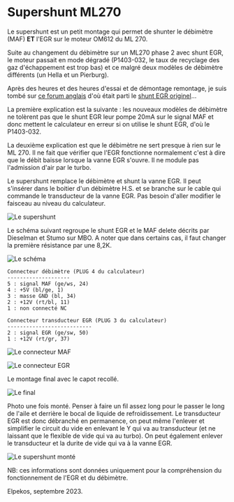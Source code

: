 # Supershunt ML270

Le supershunt est un petit montage qui permet de shunter le débimètre (MAF) **ET** l'EGR sur le moteur OM612 du ML 270.

Suite au changement du débimètre sur un ML270 phase 2 avec shunt EGR, le moteur passait en mode dégradé (P1403-032, le taux de recyclage des gaz d'échappement est trop bas) et ce malgré deux modèles de débimètre différents (un Hella et un Pierburg).

Après des heures et des heures d'essai et de démontage remontage, je suis tombé sur [ce forum anglais](https://forums.mercedesclub.org.uk/index.php?threads/maf-delete-cdi-2.178561/) d'où était parti le [shunt EGR originel](https://forums.mercedesclub.org.uk/index.php?threads/disabling-egr.68928/)... 

La première explication est la suivante : les nouveaux modèles de débimètre ne tolèrent pas que le shunt EGR leur pompe 20mA sur le signal MAF et donc mettent le calculateur en erreur si on utilise le shunt EGR, d'où le P1403-032.

La deuxième explication est que le débimètre ne sert presque à rien sur le ML 270. Il ne fait que vérifier que l'EGR fonctionne normalement c'est à dire que le débit baisse lorsque la vanne EGR s'ouvre. Il ne module pas l'admission d'air par le turbo.

Le supershunt remplace le débimètre et shunt la vanne EGR. Il peut s'insérer dans le boitier d'un débimètre H.S. et se branche sur le cable qui commande le transducteur de la vanne EGR. Pas besoin d'aller modifier le faisceau au niveau du calculateur.

![Le supershunt](./photos/pcb.jpg)

Le schéma suivant regroupe le shunt EGR et le MAF delete décrits par Dieselman et Stumo sur MBO. A noter que dans certains cas, il faut changer la première résistance par une 8,2K.

![Le schéma](./photos/schema.jpg)

```
Connecteur débimètre (PLUG 4 du calculateur)
--------------------
5 : signal MAF (ge/ws, 24)
4 : +5V (bl/ge, 1)
3 : masse GND (bl, 34)
2 : +12V (rt/bl, 11)
1 : non connecté NC

Connecteur transducteur EGR (PLUG 3 du calculateur)
---------------------------
2 : signal EGR (ge/sw, 50)
1 : +12V (rt/gr, 37)
```

![Le connecteur MAF](./photos/conn_maf.jpg)

![Le connecteur EGR](./photos/conn_egr.jpg)

Le montage final avec le capot recollé.

![Le final](./photos/final.jpg)

Photo une fois monté. Penser à faire un fil assez long pour le passer le long de l'aile et derrière le bocal de liquide de refroidissement. Le transducteur EGR est donc débranché en permanence, on peut même l'enlever et simplifier le circuit du vide en enlevant le Y qui va au transducteur (et ne laissant que le flexible de vide qui va au turbo). On peut également enlever le transducteur et la durite de vide qui va à la vanne EGR.
 
![Le supershunt monté](./photos/mounted.jpg)

NB: ces informations sont données uniquement pour la compréhension du fonctionnement de l'EGR et du débimètre.

Elpekos, septembre 2023.
